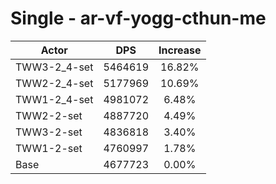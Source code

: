 # Single - ar-vf-yogg-cthun-me
| Actor | DPS | Increase |
|---|:---:|:---:|
|TWW3-2_4-set|5464619|16.82%|
|TWW2-2_4-set|5177969|10.69%|
|TWW1-2_4-set|4981072|6.48%|
|TWW2-2-set|4887720|4.49%|
|TWW3-2-set|4836818|3.40%|
|TWW1-2-set|4760997|1.78%|
|Base|4677723|0.00%|

